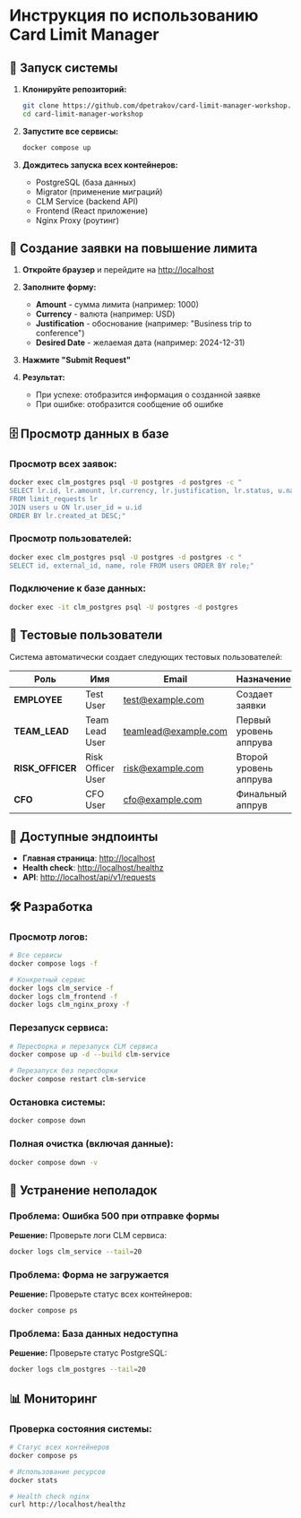 # Инструкция по использованию Card Limit Manager

## 🚀 Запуск системы

1. **Клонируйте репозиторий:**

   ```bash
   git clone https://github.com/dpetrakov/card-limit-manager-workshop.git
   cd card-limit-manager-workshop
   ```

2. **Запустите все сервисы:**

   ```bash
   docker compose up
   ```

3. **Дождитесь запуска всех контейнеров:**
   - PostgreSQL (база данных)
   - Migrator (применение миграций)
   - CLM Service (backend API)
   - Frontend (React приложение)
   - Nginx Proxy (роутинг)

## 📝 Создание заявки на повышение лимита

1. **Откройте браузер** и перейдите на [http://localhost](http://localhost)

2. **Заполните форму:**

   - **Amount** - сумма лимита (например: 1000)
   - **Currency** - валюта (например: USD)
   - **Justification** - обоснование (например: "Business trip to conference")
   - **Desired Date** - желаемая дата (например: 2024-12-31)

3. **Нажмите "Submit Request"**

4. **Результат:**
   - При успехе: отобразится информация о созданной заявке
   - При ошибке: отобразится сообщение об ошибке

## 🗄️ Просмотр данных в базе

### Просмотр всех заявок:

```bash
docker exec clm_postgres psql -U postgres -d postgres -c "
SELECT lr.id, lr.amount, lr.currency, lr.justification, lr.status, u.name as user_name, lr.created_at
FROM limit_requests lr
JOIN users u ON lr.user_id = u.id
ORDER BY lr.created_at DESC;"
```

### Просмотр пользователей:

```bash
docker exec clm_postgres psql -U postgres -d postgres -c "
SELECT id, external_id, name, role FROM users ORDER BY role;"
```

### Подключение к базе данных:

```bash
docker exec -it clm_postgres psql -U postgres -d postgres
```

## 👥 Тестовые пользователи

Система автоматически создает следующих тестовых пользователей:

| Роль             | Имя               | Email                | Назначение             |
| ---------------- | ----------------- | -------------------- | ---------------------- |
| **EMPLOYEE**     | Test User         | test@example.com     | Создает заявки         |
| **TEAM_LEAD**    | Team Lead User    | teamlead@example.com | Первый уровень аппрува |
| **RISK_OFFICER** | Risk Officer User | risk@example.com     | Второй уровень аппрува |
| **CFO**          | CFO User          | cfo@example.com      | Финальный аппрув       |

## 🔗 Доступные эндпоинты

- **Главная страница**: [http://localhost](http://localhost)
- **Health check**: [http://localhost/healthz](http://localhost/healthz)
- **API**: [http://localhost/api/v1/requests](http://localhost/api/v1/requests)

## 🛠️ Разработка

### Просмотр логов:

```bash
# Все сервисы
docker compose logs -f

# Конкретный сервис
docker logs clm_service -f
docker logs clm_frontend -f
docker logs clm_nginx_proxy -f
```

### Перезапуск сервиса:

```bash
# Пересборка и перезапуск CLM сервиса
docker compose up -d --build clm-service

# Перезапуск без пересборки
docker compose restart clm-service
```

### Остановка системы:

```bash
docker compose down
```

### Полная очистка (включая данные):

```bash
docker compose down -v
```

## 🐛 Устранение неполадок

### Проблема: Ошибка 500 при отправке формы

**Решение:** Проверьте логи CLM сервиса:

```bash
docker logs clm_service --tail=20
```

### Проблема: Форма не загружается

**Решение:** Проверьте статус всех контейнеров:

```bash
docker compose ps
```

### Проблема: База данных недоступна

**Решение:** Проверьте статус PostgreSQL:

```bash
docker logs clm_postgres --tail=20
```

## 📊 Мониторинг

### Проверка состояния системы:

```bash
# Статус всех контейнеров
docker compose ps

# Использование ресурсов
docker stats

# Health check nginx
curl http://localhost/healthz
```
